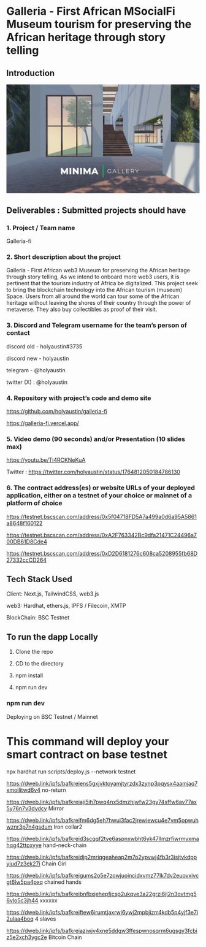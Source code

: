 # Galleria - First African MSocialFi Museum tourism for preserving the African heritage through story telling

## Introduction

![home](./1.webp)

## Deliverables : Submitted projects should have

### 1. Project / Team name

Galleria-fi

### 2. Short description about the project

Galleria - First African web3 Museum for preserving the African heritage through story telling, As we intend to onboard more web3 users, it is pertinent that the tourism industry of Africa be digitalized. This project seek to bring the blockchain technology into the African tourism (museum) Space. Users from all around the world can tour some of the African heritage without leaving the shores of their country through the power of metaverse. They also buy collectibles as proof of their visit.

### 3. Discord and Telegram username for the team’s person of contact

discord old - holyaustin#3735

discord new - holyaustin

telegram - @holyaustin

twitter (X) : @holyaustin

### 4. Repository with project’s code and demo site

<https://github.com/holyaustin/galleria-fi>

<https://galleria-fi.vercel.app/>

### 5. Video demo (90 seconds) and/or Presentation (10 slides max)

<https://youtu.be/Ti4RCKNeKuA> 

Twitter : https://twitter.com/holyaustin/status/1764812050184786130

### 6. The contract address(es) or website URLs of your deployed application, either on a testnet of your choice or mainnet of a platform of choice

<https://testnet.bscscan.com/address/0x5f04718FD5A7a499a0d6a95A5861a8648f160122>

<https://testnet.bscscan.com/address/0xA2F763342Bc9dfa21471C24496a700DB61D8Cde4>

<https://testnet.bscscan.com/address/0xD2D6181276c608ca5208955fb68D27332ccCD264>


## Tech Stack Used

Client: Next.js, TailwindCSS, web3.js

web3:  Hardhat, ethers.js, IPFS / Filecoin, XMTP

BlockChain: BSC Testnet

## To run the dapp Locally

1. Clone the repo

2. CD to the directory

3. npm install

4. npm run dev

### npm run dev

Deploying on BSC Testnet / Mainnet


# This command will deploy your smart contract on base testnet

  npx hardhat run scripts/deploy.js --network testnet

<https://dweb.link/ipfs/bafkreiens5gxjvktoyamjtyrzdx3zynp3pqysx4aamjaq7xmoilitwd6v4>   no-return

<https://dweb.link/ipfs/bafkreiaji5ih7pwq4nx5dmzhjwfw23gy74sffw6av77ax5y76n7v3dydcy>    Mirror

<https://dweb.link/ipfs/bafkreifm6dg5eh7hwui3fac2jrewiewcu4e7vm5opwuhwznr3p7n4gsdum>    Iron collar2

<https://dweb.link/ipfs/bafkreid3scqqf2tye6aspnxwbht6yk47llmzrfiwrmvxmahqg42ttpxyye>    hand-neck-chain

<https://dweb.link/ipfs/bafkreidjp2mriqgeaheap2m7o2ypvwj4fb3r3isjtvkdppyiud7z3ek27i>    Chain Girl

<https://dweb.link/ipfs/bafkreigums2o5e7zowjuoincidxvmz77lk7dv2euovxivcgt6lw5pa4pxq>    chained hands

<https://dweb.link/ipfs/bafkreibnfbxjehepfjcsp2ukqve3a22grzi6jl2n3ovtmg56vlo5c3jh44>    xxxxxx

<https://dweb.link/ipfs/bafkreiftew6irumtjaxrwj6ywj2mpbjizrr4kdb5p4yjf3e7i2ulaa4boq>    4 slaves

<https://dweb.link/ipfs/bafkreiazjwjv4xne5ddgw3ffespwnosqrm6ugsgy3fcbiz5e2xch3ygc2e>    Bitcoin Chain
